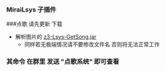 ### MiraiLsys 子插件

###点歌
请先更新
下载

- 解析图片的 [z3-Lsys-GetSong.jar ](https://github.com/Kloping/MiraiLsys/releases/download/0.1/z2-Lsys-GetSong.jar)
    - 同样若无极端情况请不要修改文件名 否则将无法正常工作

### 其命令 在群里 发送 "点歌系统" 即可查看
